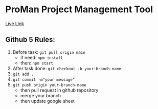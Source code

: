 # ProMan Project Management Tool
[Live Link](https://pro-man-4cb6f.web.app/)
## Github 5 Rules:	
1. Before task: `git pull origin main`
    * if need: `npm install`
    * then: `npm start`
2. After task done: `git checkout -b your-branch-name`
3. `git add .`
4. `git commit -m"your message"`
5. `git push origin your-branch-name`
    * then pull request in github repository
    * merge your branch
    * then update google sheet
